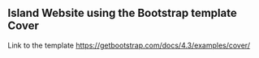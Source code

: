 ## Island Website using the Bootstrap template Cover
Link to the template https://getbootstrap.com/docs/4.3/examples/cover/

